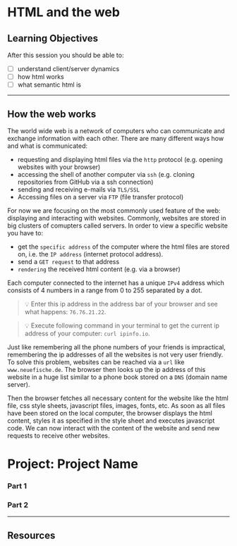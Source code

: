 # HTML and the web

## Learning Objectives

After this session you should be able to:

- [ ] understand client/server dynamics
- [ ] how html works
- [ ] what semantic html is

---

## How the web works

The world wide web is a network of computers who can communicate and exchange information with each other. There are many different ways how and what is communicated:

- requesting and displaying html files via the `http` protocol (e.g. opening websites with your browser)
- accessing the shell of another computer via `ssh` (e.g. cloning repositories from GitHub via a ssh connection)
- sending and receiving e-mails via `TLS/SSL`
- Accessing files on a server via `FTP` (file transfer protocol)

For now we are focusing on the most commonly used feature of the web: displaying and interacting with websites. Commonly, websites are stored in big clusters of comupters called servers. In order to view a specific website you have to:

- get the `specific address` of the computer where the html files are stored on, i.e. the `IP address` (internet protocol address).
- send a `GET request` to that address
- `rendering` the received html content (e.g. via a browser)

Each computer connected to the internet has a unique `IPv4` address which consists of 4 numbers in a range from 0 to 255 separated by a dot.

> 💡 Enter this ip address in the address bar of your browser and see what happens: `76.76.21.22`.

> 💡 Execute following command in your terminal to get the current ip address of your computer: `curl ipinfo.io`.

Just like remembering all the phone numbers of your friends is impractical, remembering the ip addresses of all the websites is not very user friendly. To solve this problem, websites can be reached via a `url` like `www.neuefische.de`. The browser then looks up the ip address of this website in a huge list similar to a phone book stored on a `DNS` (domain name server).

Then the browser fetches all necessary content for the website like the html file, css style sheets, javascript files, images, fonts, etc. As soon as all files have been stored on the local computer, the browser displays the html content, styles it as specified in the style sheet and executes javascript code. We can now interact with the content of the website and send new requests to receive other websites.

# Project: Project Name

### Part 1

### Part 2

---

## Resources
